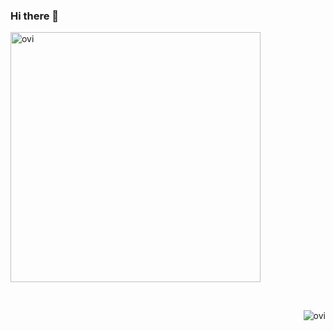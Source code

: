 ### Hi there 👋
  <p align="left">
    <img width="400" alt="ovi" src="https://github-readme-stats.vercel.app/api?username=dariusdinu&show_icons=true&theme=gruvbox">
  </p>&nbsp;
  <p align="right">
    <img alt="ovi" src="https://github-readme-stats.vercel.app/api/top-langs/?username=dariusdinu&layout=compact&theme=gruvbox">
  </p>


<!--
**dariusdinu/dariusdinu** is a ✨ _special_ ✨ repository because its `README.md` (this file) appears on your GitHub profile.
<div align="center">![Anurag's GitHub stats](https://github-readme-stats.vercel.app/api?username=dariusdinu&show_icons=true&theme=gruvbox)</div>
<div align="center"> [![Top Langs]()](https://github.com/anuraghazra/github-readme-stats)</div>
Here are some ideas to get you started:

- 🔭 I’m currently working on ...
- 🌱 I’m currently learning ...
- 👯 I’m looking to collaborate on ...
- 🤔 I’m looking for help with ...
- 💬 Ask me about ...
- 📫 How to reach me: ...
- 😄 Pronouns: ...
- ⚡ Fun fact: ...
-->
